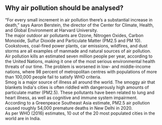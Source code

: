## Why air pollution should be analysed?
“For every small increment in air pollution there’s a substantial increase in death,” says Aaron Berstein, the director of the Center for Climate, Health, and Global Environment at Harvard University.<br>
The major outdoor air pollutants are Ozone, Nitrogen Oxides, Carbon Monoxide, Sulfur Dioxide and Particulate Matter (PM2.5 and PM 10). Cookstoves, coal-fired power plants, car emissions, wildfires, and dust storms are all examples of manmade and natural sources of air pollution.<br>
Air pollution kills an estimated seven million people per year, according to the United Nations, making it one of the most serious environmental health threats of our time. The problem is worsened in low- and middle-income nations, where 98 percent of metropolitan centres with populations of more than 100,000 people fail to satisfy WHO criteria.<br>
Smog is a major source of illness all around the world. The smoggy air that blankets India's cities is often riddled with dangerously high amounts of particulate matter (PM2.5). These pollutants have been related to lung and heart illness, as well as cognitive and immune system impairment. According to a Greenpeace Southeast Asia estimate, PM2.5 air pollution caused roughly 54,000 premature deaths in New Delhi in 2020.<br>
As per WHO (2016) estimates, 10 out of the 20 most populated cities in the world are in India.
